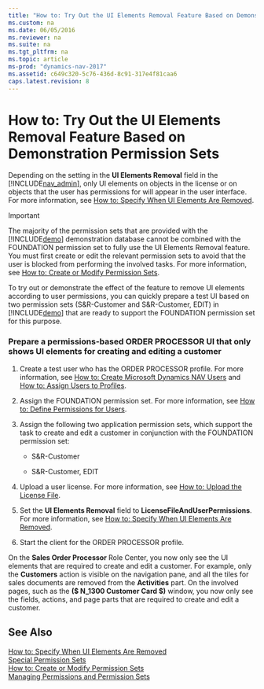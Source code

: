 ```yaml
---
title: "How to: Try Out the UI Elements Removal Feature Based on Demonstration Permission Sets"
ms.custom: na
ms.date: 06/05/2016
ms.reviewer: na
ms.suite: na
ms.tgt_pltfrm: na
ms.topic: article
ms-prod: "dynamics-nav-2017"
ms.assetid: c649c320-5c76-436d-8c91-317e4f81caa6
caps.latest.revision: 8
---
```

# How to: Try Out the UI Elements Removal Feature Based on Demonstration Permission Sets
Depending on the setting in the **UI Elements Removal** field in the [!INCLUDE[nav_admin](includes/nav_admin_md.md)], only UI elements on objects in the license or on objects that the user has permissions for will appear in the user interface. For more information, see [How to: Specify When UI Elements Are Removed](How%20to:%20Specify%20When%20UI%20Elements%20Are%20Removed.md).  
  
> [!IMPORTANT]  
>  The majority of the permission sets that are provided with the [!INCLUDE[demo](includes/demo_md.md)] demonstration database cannot be combined with the FOUNDATION permission set to fully use the UI Elements Removal feature. You must first create or edit the relevant permission sets to avoid that the user is blocked from performing the involved tasks. For more information, see [How to: Create or Modify Permission Sets](How%20to:%20Create%20or%20Modify%20Permission%20Sets.md).  
  
 To try out or demonstrate the effect of the feature to remove UI elements according to user permissions, you can quickly prepare a test UI based on two permission sets \(S&R\-Customer and S&R\-Customer, EDIT\) in [!INCLUDE[demo](includes/demo_md.md)] that are ready to support the FOUNDATION permission set for this purpose.  
  
### Prepare a permissions\-based ORDER PROCESSOR UI that only shows UI elements for creating and editing a customer  
  
1.  Create a test user who has the ORDER PROCESSOR profile. For more information, see [How to: Create Microsoft Dynamics NAV Users](How%20to:%20Create%20Microsoft%20Dynamics%20NAV%20Users.md) and [How to: Assign Users to Profiles](How%20to:%20Assign%20Users%20to%20Profiles.md).  
  
2.  Assign the FOUNDATION permission set. For more information, see [How to: Define Permissions for Users](How%20to:%20Define%20Permissions%20for%20Users.md).  
  
3.  Assign the following two application permission sets, which support the task to create and edit a customer in conjunction with the FOUNDATION permission set:  
  
    -   S&R\-Customer  
  
    -   S&R\-Customer, EDIT  
  
4.  Upload a user license. For more information, see [How to: Upload the License File](How%20to:%20Upload%20the%20License%20File.md).  
  
5.  Set the **UI Elements Removal** field to **LicenseFileAndUserPermissions**. For more information, see [How to: Specify When UI Elements Are Removed](How%20to:%20Specify%20When%20UI%20Elements%20Are%20Removed.md).  
  
6.  Start the client for the ORDER PROCESSOR profile.  
  
 On the **Sales Order Processor** Role Center, you now only see the UI elements that are required to create and edit a customer. For example, only the **Customers** action is visible on the navigation pane, and all the tiles for sales documents are removed from the **Activities** part. On the involved pages, such as the **\($ N\_1300 Customer Card $\)** window, you now only see the fields, actions, and page parts that are required to create and edit a customer.  
  
## See Also  
 [How to: Specify When UI Elements Are Removed](How%20to:%20Specify%20When%20UI%20Elements%20Are%20Removed.md)   
 [Special Permission Sets](Special-Permission-Sets.md)   
 [How to: Create or Modify Permission Sets](How%20to:%20Create%20or%20Modify%20Permission%20Sets.md)   
 [Managing Permissions and Permission Sets](Managing-Permissions-and-Permission-Sets.md)